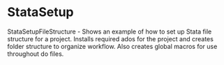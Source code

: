 StataSetup
==========

StataSetupFileStructure - Shows an example of how to set up Stata file structure for a project. Installs required ados for the project and creates folder structure to organize workflow. Also creates global macros for use throughout do files.

